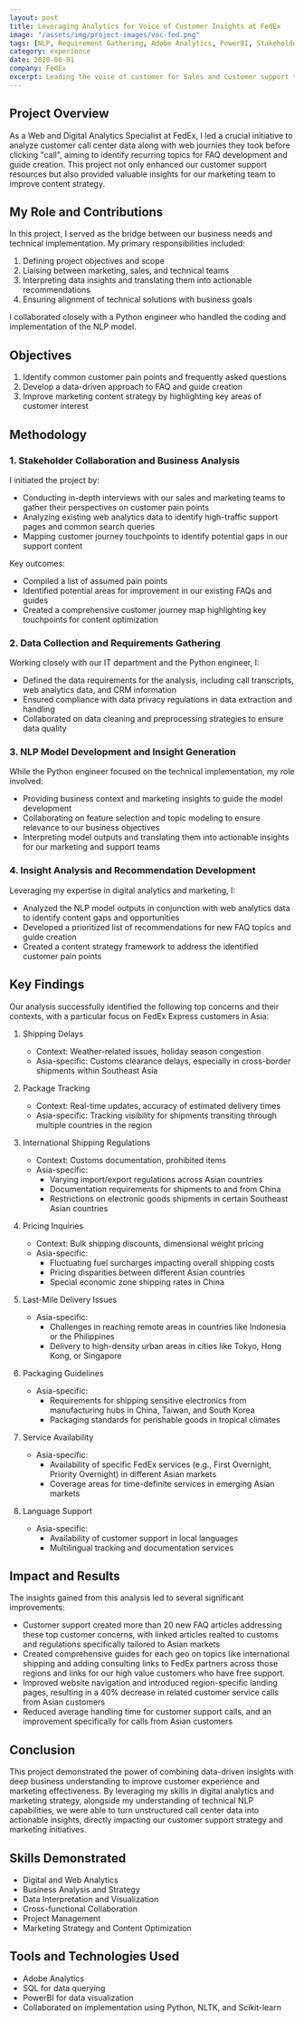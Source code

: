 ```yaml
---
layout: post
title: Leveraging Analytics for Voice of Customer Insights at FedEx
image: "/assets/img/project-images/voc-fed.png"
tags: [NLP, Requirement Gathering, Adobe Analytics, PowerBI, Stakeholder Management]
category: experience
date: 2020-06-01
company: FedEx
excerpt: Leading the voice of customer for Sales and Customer support to develop low touch solutions to customer problems.
---
```


## Project Overview

As a Web and Digital Analytics Specialist at FedEx, I led a crucial initiative to analyze customer call center data along with web journies they took before clicking "call", aiming to identify recurring topics for FAQ development and guide creation. This project not only enhanced our customer support resources but also provided valuable insights for our marketing team to improve content strategy.

## My Role and Contributions

In this project, I served as the bridge between our business needs and technical implementation. My primary responsibilities included:

1. Defining project objectives and scope
2. Liaising between marketing, sales, and technical teams
3. Interpreting data insights and translating them into actionable recommendations
4. Ensuring alignment of technical solutions with business goals

I collaborated closely with a Python engineer who handled the coding and implementation of the NLP model.

## Objectives

1. Identify common customer pain points and frequently asked questions
2. Develop a data-driven approach to FAQ and guide creation
3. Improve marketing content strategy by highlighting key areas of customer interest

## Methodology

### 1. Stakeholder Collaboration and Business Analysis

I initiated the project by:

- Conducting in-depth interviews with our sales and marketing teams to gather their perspectives on customer pain points
- Analyzing existing web analytics data to identify high-traffic support pages and common search queries
- Mapping customer journey touchpoints to identify potential gaps in our support content

Key outcomes:
- Compiled a list of assumed pain points
- Identified potential areas for improvement in our existing FAQs and guides
- Created a comprehensive customer journey map highlighting key touchpoints for content optimization

### 2. Data Collection and Requirements Gathering

Working closely with our IT department and the Python engineer, I:

- Defined the data requirements for the analysis, including call transcripts, web analytics data, and CRM information
- Ensured compliance with data privacy regulations in data extraction and handling
- Collaborated on data cleaning and preprocessing strategies to ensure data quality

### 3. NLP Model Development and Insight Generation

While the Python engineer focused on the technical implementation, my role involved:

- Providing business context and marketing insights to guide the model development
- Collaborating on feature selection and topic modeling to ensure relevance to our business objectives
- Interpreting model outputs and translating them into actionable insights for our marketing and support teams

### 4. Insight Analysis and Recommendation Development

Leveraging my expertise in digital analytics and marketing, I:

- Analyzed the NLP model outputs in conjunction with web analytics data to identify content gaps and opportunities
- Developed a prioritized list of recommendations for new FAQ topics and guide creation
- Created a content strategy framework to address the identified customer pain points


## Key Findings

Our analysis successfully identified the following top concerns and their contexts, with a particular focus on FedEx Express customers in Asia:

1. Shipping Delays
   - Context: Weather-related issues, holiday season congestion
   - Asia-specific: Customs clearance delays, especially in cross-border shipments within Southeast Asia

2. Package Tracking
   - Context: Real-time updates, accuracy of estimated delivery times
   - Asia-specific: Tracking visibility for shipments transiting through multiple countries in the region

3. International Shipping Regulations
   - Context: Customs documentation, prohibited items
   - Asia-specific: 
     - Varying import/export regulations across Asian countries
     - Documentation requirements for shipments to and from China
     - Restrictions on electronic goods shipments in certain Southeast Asian countries

4. Pricing Inquiries
   - Context: Bulk shipping discounts, dimensional weight pricing
   - Asia-specific: 
     - Fluctuating fuel surcharges impacting overall shipping costs
     - Pricing disparities between different Asian countries
     - Special economic zone shipping rates in China

5. Last-Mile Delivery Issues
   - Asia-specific: 
     - Challenges in reaching remote areas in countries like Indonesia or the Philippines
     - Delivery to high-density urban areas in cities like Tokyo, Hong Kong, or Singapore

6. Packaging Guidelines
   - Asia-specific: 
     - Requirements for shipping sensitive electronics from manufacturing hubs in China, Taiwan, and South Korea
     - Packaging standards for perishable goods in tropical climates

7. Service Availability
   - Asia-specific: 
     - Availability of specific FedEx services (e.g., First Overnight, Priority Overnight) in different Asian markets
     - Coverage areas for time-definite services in emerging Asian markets

8. Language Support
   - Asia-specific: 
     - Availability of customer support in local languages
     - Multilingual tracking and documentation services

## Impact and Results

The insights gained from this analysis led to several significant improvements:

- Customer support created more than 20 new FAQ articles addressing these top customer concerns, with linked articles realted to customs and regulations specifically tailored to Asian markets
- Created comprehensive guides for each geo on topics like international shipping and adding consulting links to FedEx partners across those regions and links for our high value customers who have free support.
- Improved website navigation and introduced region-specific landing pages, resulting in a 40% decrease in related customer service calls from Asian customers
- Reduced average handling time for customer support calls, and an improvement specifically for calls from Asian customers

## Conclusion

This project demonstrated the power of combining data-driven insights with deep business understanding to improve customer experience and marketing effectiveness. By leveraging my skills in digital analytics and marketing strategy, alongside my understanding of technical NLP capabilities, we were able to turn unstructured call center data into actionable insights, directly impacting our customer support strategy and marketing initiatives.

## Skills Demonstrated

- Digital and Web Analytics
- Business Analysis and Strategy
- Data Interpretation and Visualization
- Cross-functional Collaboration
- Project Management
- Marketing Strategy and Content Optimization

## Tools and Technologies Used

- Adobe Analytics
- SQL for data querying
- PowerBI for data visualization
- Collaborated on implementation using Python, NLTK, and Scikit-learn

